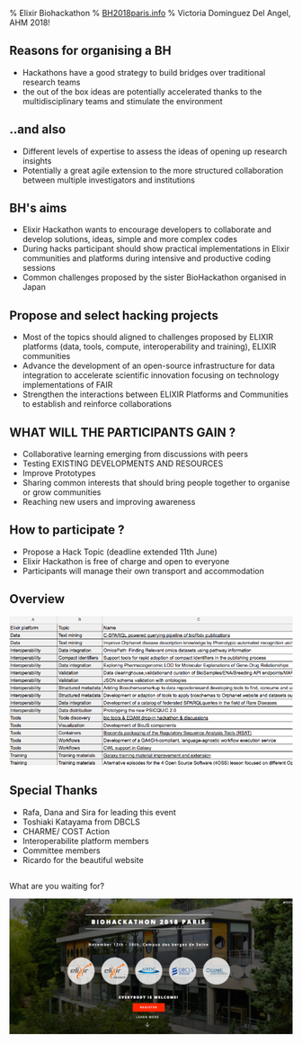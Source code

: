 % Elixir Biohackathon
% [BH2018paris.info](https://BH2018paris.info)
% Victoria Dominguez Del Angel, AHM 2018!



## Reasons for organising a BH

<ul>
<li class="fragment">Hackathons have a good strategy to build bridges over traditional
research teams</li>
<li class="fragment">the out of the box ideas are potentially
accelerated thanks to the multidisciplinary teams and  stimulate the
environment</li>
</ul>

## ..and also

*  Different levels of expertise to assess the ideas of opening up research insights
*  Potentially a great agile extension to the more structured
collaboration between multiple investigators and institutions


## BH's aims

*  Elixir Hackathon wants to encourage developers to collaborate and develop solutions, ideas, simple and more complex codes 
*  During hacks participant should show practical implementations in
   Elixir communities and platforms during intensive and productive
   coding sessions
* Common challenges proposed by the sister BioHackathon organised in
Japan

## Propose and select hacking projects

*  Most of the topics should aligned to challenges proposed by ELIXIR
   platforms (data, tools, compute, interoperability and training),
   ELIXIR communities
* Advance the development of an open-source infrastructure for data
  integration to accelerate scientific innovation focusing on
  technology implementations of FAIR
* Strengthen the interactions between ELIXIR Platforms and Communities to establish and reinforce collaborations 

## WHAT WILL THE PARTICIPANTS GAIN ?

<ul>
<li class="fragment">Collaborative learning emerging from discussions with peers</li>
<li class="fragment">Testing EXISTING DEVELOPMENTS AND RESOURCES</li>
<li class="fragment">Improve Prototypes</li>
<li class="fragment">Sharing common interests that should bring people
together to organise or grow communities</li>
<li class="fragment">Reaching new users and improving awareness</li>
</ul>

## How to participate ?

* Propose a Hack Topic (deadline extended 11th June)
* Elixir Hackathon is free of charge and open to everyone
* Participants will manage their own transport and accommodation

## Overview

![Topics!](fig/some_topics.png)


## Special Thanks

<ul>
<li class="fragment">Rafa, Dana and Sira for leading this event</li>
<li class="fragment">Toshiaki Katayama from DBCLS</li>
<li class="fragment">CHARME/ COST Action</li>
<li class="fragment">Interoperabilite platform members</li>
<li class="fragment">Committee members</li>
<li class="fragment">Ricardo for the beautiful website</li>
</ul>

##

What are you waiting for?

![come and join us!](fig/bh2018Paris.png)





